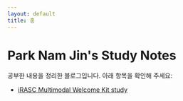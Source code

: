 ```yaml
---
layout: default
title: 홈
---
```


# Park Nam Jin's Study Notes

공부한 내용을 정리한 블로그입니다. 아래 항목을 확인해 주세요:

- [iRASC Multimodal Welcome Kit study](./llm-study.md)
